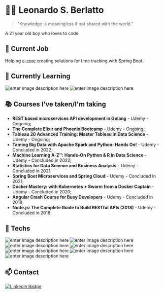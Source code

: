 # :mage_man: Leonardo S. Berlatto
> "Knowledge is meaningless if not shared with the world."
>
A 21 year old boy who loves to code

## 📍 Current Job 
Helping [e-core](https://www.e-core.com/na-en/) creating solutions for time tracking with Spring Boot.

## 🌱 Currently Learning
![enter image description here](https://img.shields.io/badge/Tableau%20-1f447e.svg?&style=for-the-badge&logo=Tableau&logoColor=white)
![enter image description here](https://img.shields.io/badge/GO%20-5dc9e2.svg?&style=for-the-badge&logo=Go&logoColor=white)

## 📚 Courses I've taken/I'm taking
* **REST based microservices API development in Golang** - Udemy - Ongoing;
* **The Complete Elixir and Phoenix Bootcamp** - Udemy - Ongoing;
* **Tableau 20 Advanced Training: Master Tableau in Data Science** - Udemy - Ongoing; 
* **Taming Big Data with Apache Spark and Python: Hands On!** - Udemy - Concluded in 2022;
* **Machine Learning A-Z™: Hands-On Python & R In Data Science** - Udemy - Concluded in 2022;
* **Statistics for Data Science and Business Analysis** - Udemy - Concluded in 2021;
* **Spring Boot Microservices and Spring Cloud** - Udemy - Concluded in 2021;
* **Docker Mastery: with Kubernetes + Swarm from a Docker Captain** - Udemy - Concluded in 2020;
* **Angular Crash Course for Busy Developers** - Udemy - Concluded in 2018; 
* **Node.js: The Complete Guide to Build RESTful APIs (2018)** - Udemy - Concluded in 2018;

## 🔭 Techs 
![enter image description here](https://img.shields.io/badge/-Java-f1941c?style=for-the-badge&logo=Java&logoColor=white)
![enter image description here](https://img.shields.io/badge/-Spring-6DB33F?style=for-the-badge&logo=Spring&logoColor=white)
![enter image description here](https://img.shields.io/badge/-Python-3776ab?style=for-the-badge&logo=Python&logoColor=white)
![enter image description here](https://img.shields.io/badge/-Javascript-F7DF1E?style=for-the-badge&logo=JavaScript&logoColor=black)
![enter image description here](https://img.shields.io/badge/-React-61DAFB?style=for-the-badge&logo=React&logoColor=white) 
![enter image description here](https://img.shields.io/badge/-Angular-DD0031?style=for-the-badge&logo=Angular&logoColor=white)
![enter image description here](https://img.shields.io/badge/-NodeJS-339933?style=for-the-badge&logo=Node.JS&logoColor=white)


## 📫 Contact
[![Linkedin Badge](https://img.shields.io/badge/-LinkedIn-blue?style=for-the-badge&logo=Linkedin&logoColor=white&link=https://www.linkedin.com/public-profile/in/leonardo-berlatto-b1a654159)](https://www.linkedin.com/public-profile/in/leonardo-berlatto-b1a654159)
